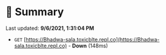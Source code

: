 # 📖 Summary
Last updated: **9/6/2021, 1:31:04 PM**

- `GET` [https://Bhadwa-sala.toxicblte.repl.co](https://Bhadwa-sala.toxicblte.repl.co) - **Down** (148ms)
